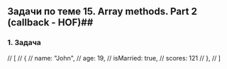## Задачи по теме 15. Array methods. Part 2 (callback - HOF)##

### 1. Задача

// [
//     {
//         name: "John",
//         age: 19,
//         isMarried: true,
//         scores: 121
//     },
// ]
